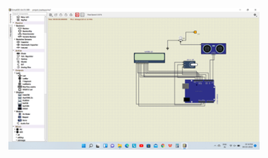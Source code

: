 ![alt text](https://github.com/Ajithmathiyalagan/M2_project/blob/main/6_Output/Simulation/Simulation.png)
